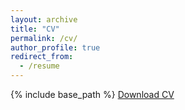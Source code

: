 ```yaml
---
layout: archive
title: "CV"
permalink: /cv/
author_profile: true
redirect_from:
  - /resume
---
```


{% include base_path %}
[Download CV](https://drive.google.com/file/d/1l52edOpmPJhSCyaCeT8nAeFgpEZq4AJC/view?usp=sharing)
